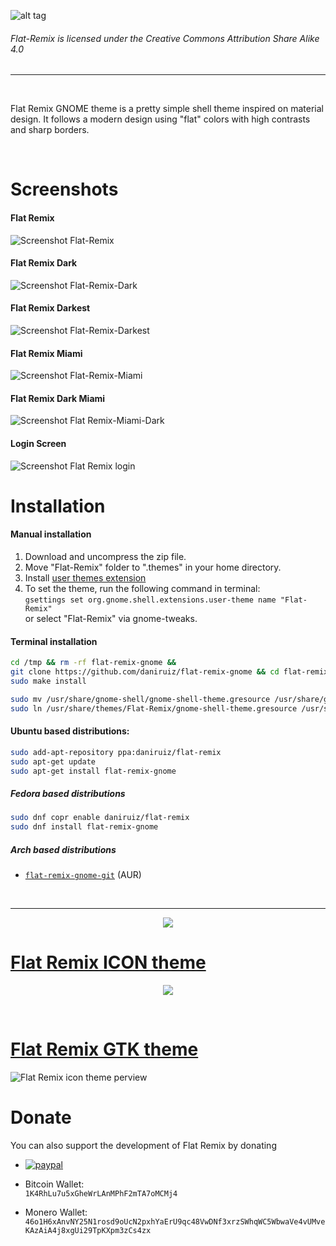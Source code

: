 ![alt tag](https://github.com/daniruiz/Flat-Remix-GNOME-theme/blob/master/Images/logo.png?raw=true)

###### Flat-Remix is licensed under the Creative Commons Attribution Share Alike 4.0
<hr>
<br>

Flat Remix GNOME theme is a pretty simple shell theme inspired on material design. It follows a modern design using "flat" colors with high contrasts and sharp borders.

<br/>

# Screenshots

#### Flat Remix
![Screenshot Flat-Remix](https://raw.githubusercontent.com/daniruiz/Flat-Remix-GNOME-theme/master/Images/1.png)
#### Flat Remix Dark
![Screenshot Flat-Remix-Dark](https://raw.githubusercontent.com/daniruiz/Flat-Remix-GNOME-theme/master/Images/2.png)
#### Flat Remix Darkest
![Screenshot Flat-Remix-Darkest](https://raw.githubusercontent.com/daniruiz/Flat-Remix-GNOME-theme/master/Images/3.png)
#### Flat Remix Miami
![Screenshot Flat-Remix-Miami](https://raw.githubusercontent.com/daniruiz/Flat-Remix-GNOME-theme/master/Images/4.png)
#### Flat Remix Dark Miami
![Screenshot Flat Remix-Miami-Dark](https://raw.githubusercontent.com/daniruiz/Flat-Remix-GNOME-theme/master/Images/5.png)
#### Login Screen
![Screenshot Flat Remix login](https://raw.githubusercontent.com/daniruiz/Flat-Remix-GNOME-theme/master/Images/gdm.png)


# Installation

#### Manual installation

1. Download and uncompress the zip file.  
1. Move "Flat-Remix" folder to ".themes" in your home directory.  
1. Install [user themes extension](https://extensions.gnome.org/extension/19/user-themes/)  
1. To set the theme, run the following command in terminal:  
`gsettings set org.gnome.shell.extensions.user-theme name "Flat-Remix"`  
or select "Flat-Remix" via gnome-tweaks.  

#### Terminal installation

```sh
cd /tmp && rm -rf flat-remix-gnome &&
git clone https://github.com/daniruiz/flat-remix-gnome && cd flat-remix-gnome &&
sudo make install

sudo mv /usr/share/gnome-shell/gnome-shell-theme.gresource /usr/share/gnome-shell/gnome-shell-theme.gresource.old &&
sudo ln /usr/share/themes/Flat-Remix/gnome-shell-theme.gresource /usr/share/gnome-shell/gnome-shell-theme.gresource
```

#### Ubuntu based distributions:

```sh
sudo add-apt-repository ppa:daniruiz/flat-remix
sudo apt-get update
sudo apt-get install flat-remix-gnome
```

##### Fedora based distributions

```sh
sudo dnf copr enable daniruiz/flat-remix
sudo dnf install flat-remix-gnome
```

##### Arch based distributions
+ [`flat-remix-gnome-git`](https://aur.archlinux.org/packages/flat-remix-gnome-git/) (AUR)

<br/>
<hr>
<p align="center">
<img src="https://raw.githubusercontent.com/daniruiz/Flat-Remix-GNOME-theme/master/Images/gdm-session-selector.jpg">
</p>

# [Flat Remix ICON theme](https://github.com/daniruiz/Flat-Remix/)  

<p align="center">
<img src="https://raw.githubusercontent.com/daniruiz/Flat-Remix/master/preview.png">
</p>

<br/>

# [Flat Remix GTK theme](https://github.com/daniruiz/flat-remix-gtk)
![Flat Remix icon theme perview](https://raw.githubusercontent.com/daniruiz/Flat-Remix-GTK/master/1.png)


# Donate

You can also support the development of Flat Remix by donating  

- [![paypal](https://www.paypalobjects.com/en_US/i/btn/btn_donateCC_LG.gif)](https://www.paypal.com/cgi-bin/webscr?cmd=_s-xclick&hosted_button_id=7LEWLS78EAJGJ)

- Bitcoin Wallet:  
`1K4RhLu7u5xGheWrLAnMPhF2mTA7oMCMj4`  
  
- Monero Wallet:   `46o1H6xAnvNY25N1rosd9oUcN2pxhYaErU9qc48VwDNf3xrzSWhqWC5WbwaVe4vUMveKAzAiA4j8xgUi29TpKXpm3zCs4zx`  
